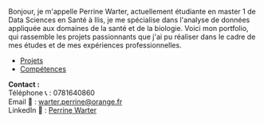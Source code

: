 Bonjour, je m'appelle Perrine Warter, actuellement étudiante en master 1 de Data Sciences en Santé à Ilis, je me spécialise dans l'analyse de données appliquée aux domaines de la santé et de la biologie. 
Voici mon portfolio, qui rassemble les projets passionnants que j'ai pu réaliser dans le cadre de mes études et de mes expériences professionnelles.


- [Projets](projets.md)
- [Compétences](compétences.md) 


**Contact :** <br>
Téléphone 📞 : 0781640860 <br>
Email 📧 : warter.perrine@orange.fr <br>
LinkedIn 🔗 : <a href="https://www.linkedin.com/in/perrine-warter-140a3026a" target="_blank">Perrine Warter</a>
